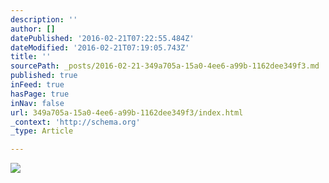 ```yaml
---
description: ''
author: []
datePublished: '2016-02-21T07:22:55.484Z'
dateModified: '2016-02-21T07:19:05.743Z'
title: ''
sourcePath: _posts/2016-02-21-349a705a-15a0-4ee6-a99b-1162dee349f3.md
published: true
inFeed: true
hasPage: true
inNav: false
url: 349a705a-15a0-4ee6-a99b-1162dee349f3/index.html
_context: 'http://schema.org'
_type: Article

---
```

![](https://the-grid-user-content.s3-us-west-2.amazonaws.com/65a3da85-5e5c-4e6d-8293-b764ce8862b6.png)